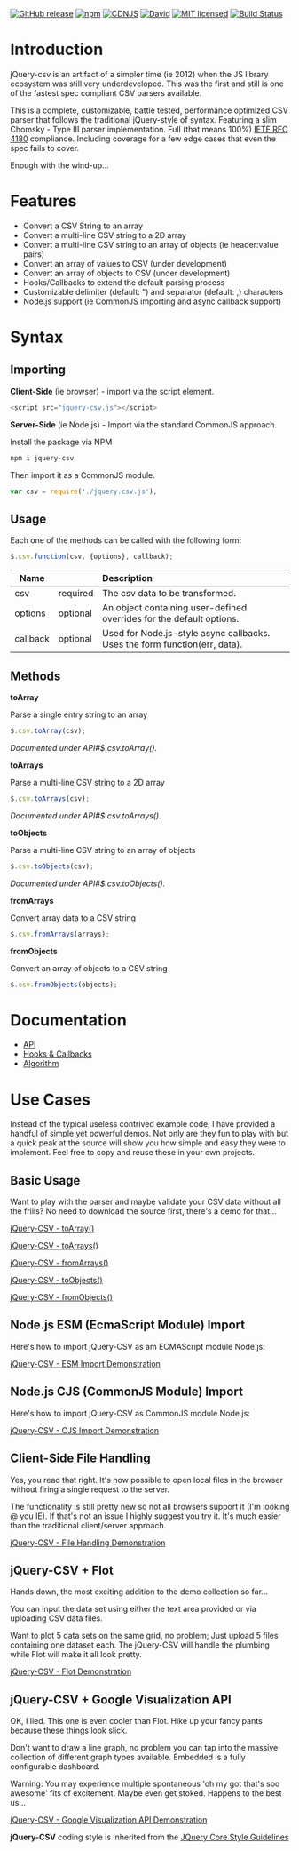 [![GitHub release](https://img.shields.io/github/release/typeiii/jquery-csv.svg)](https://github.com/typeiii/jquery-csv/releases)
[![npm](https://img.shields.io/npm/v/jquery-csv.svg)](https://www.npmjs.com/package/jquery-csv)
[![CDNJS](https://img.shields.io/cdnjs/v/jquery.svg)](https://cdnjs.com/libraries/jquery-csv)
[![David](https://img.shields.io/david/dev/typeiii/jquery-csv.svg)](https://david-dm.org/typeiii/jquery-csv?type=dev)
[![MIT licensed](https://img.shields.io/badge/license-MIT-blue.svg)](https://raw.githubusercontent.com/typeiii/jquery-csv/master/LICENSE)
[![Build Status](https://travis-ci.org/typeiii/jquery-csv.svg?branch=master)](https://travis-ci.org/typeiii/jquery-csv)

# Introduction

jQuery-csv is an artifact of a simpler time (ie 2012) when the JS library ecosystem was still very underdeveloped. This was the first and still is one of the fastest spec compliant CSV parsers available. 

This is a complete, customizable, battle tested, performance optimized CSV parser that follows the traditional jQuery-style of syntax. Featuring a slim Chomsky - Type III parser implementation. Full (that means 100%) [IETF RFC 4180](http://tools.ietf.org/html/rfc4180) compliance. Including coverage for a few edge cases that even the spec fails to cover.

Enough with the wind-up...


# Features

* Convert a CSV String to an array
* Convert a multi-line CSV string to a 2D array
* Convert a multi-line CSV string to an array of objects (ie header:value pairs)
* Convert an array of values to CSV (under development)
* Convert an array of objects to CSV (under development)
* Hooks/Callbacks to extend the default parsing process
* Customizable delimiter (default: ") and separator (default: ,) characters
* Node.js support (ie CommonJS importing and async callback support)

# Syntax

## Importing

**Client-Side** (ie browser) - import via the script element.
```javascript
<script src="jquery-csv.js"></script>
```

**Server-Side** (ie Node.js) - Import via the standard CommonJS approach.

Install the package via NPM

```bash
npm i jquery-csv
```
Then import it as a CommonJS module.

```javascript
var csv = require('./jquery.csv.js');
```

## Usage

Each one of the methods can be called with the following form:
```javascript
$.csv.function(csv, {options}, callback);
```

| Name		  |           | Description |
|-----------|-----------|:------------|
| csv		    | required	| The csv data to be transformed. |
| options	  | optional	| An object containing user-defined overrides for the default options. |
| callback	| optional	| Used for Node.js-style async callbacks. Uses the form function(err, data). |

## Methods

**toArray**

Parse a single entry string to an array
```javascript
$.csv.toArray(csv);
```
*Documented under API#$.csv.toArray().*

**toArrays**

Parse a multi-line CSV string to a 2D array
```javascript
$.csv.toArrays(csv);
```
*Documented under API#$.csv.toArrays().*

**toObjects**

Parse a multi-line CSV string to an array of objects
```javascript
$.csv.toObjects(csv);
```
*Documented under API#$.csv.toObjects().*

**fromArrays**

Convert array data to a CSV string
```javascript
$.csv.fromArrays(arrays);
```

**fromObjects**

Convert an array of objects to a CSV string
```javascript
$.csv.fromObjects(objects);
```

# Documentation

- [API](./docs/api.md)
- [Hooks & Callbacks](./docs/hooks-callbacks.md)
- [Algorithm](./docs/algorithm.md)

# Use Cases

Instead of the typical useless contrived example code, I have provided a handful of simple yet powerful demos. Not only are they fun to play with but a quick peak at the source will show you how simple and easy they were to implement. Feel free to copy and reuse these in your own projects.

## Basic Usage

Want to play with the parser and maybe validate your CSV data without all the frills? No need to download the source first, there's a demo for that...

[jQuery-CSV - toArray()](http://typeiii.github.io/jquery-csv/examples/to-array.html)

[jQuery-CSV - toArrays()](http://typeiii.github.io/jquery-csv/examples/to-arrays.html)

[jQuery-CSV - fromArrays()](http://typeiii.github.io/jquery-csv/examples/from-arrays.html)

[jQuery-CSV - toObjects()](http://typeiii.github.io/jquery-csv/examples/to-objects.html)

[jQuery-CSV - fromObjects()](http://typeiii.github.io/jquery-csv/examples/from-objects.html)

## Node.js ESM (EcmaScript Module) Import

Here's how to import jQuery-CSV as am ECMAScript module Node.js:

[jQuery-CSV - ESM Import Demonstration](http://typeiii.github.io/jquery-csv/examples/snippets/esm-usage.js)

## Node.js CJS (CommonJS Module) Import

Here's how to import jQuery-CSV as CommonJS module Node.js:

[jQuery-CSV - CJS Import Demonstration](http://typeiii.github.io/jquery-csv/examples/snippets/node-usage.js)

## Client-Side File Handling

Yes, you read that right. It's now possible to open local files in the browser without firing a single request to the server.

The functionality is still pretty new so not all browsers support it (I'm looking @ you IE). If that's not an issue I highly suggest you try it. It's much easier than the traditional client/server approach.

[jQuery-CSV - File Handling Demonstration](http://typeiii.github.io/jquery-csv/examples/file-handling.html)

## jQuery-CSV + Flot

Hands down, the most exciting addition to the demo collection so far...

You can input the data set using either the text area provided or via uploading CSV data files.

Want to plot 5 data sets on the same grid, no problem; Just upload 5 files containing one dataset each. The jQuery-CSV will handle the plumbing while Flot will make it all look pretty.

[jQuery-CSV - Flot Demonstration](http://typeiii.github.io/jquery-csv/examples/flot.html)

## jQuery-CSV + Google Visualization API

OK, I lied. This one is even cooler than Flot. Hike up your fancy pants because these things look slick.

Don't want to draw a line graph, no problem you can tap into the massive collection of different graph types available. Embedded is a fully configurable dashboard.

Warning: You may experience multiple spontaneous 'oh my got that's soo awesome' fits of excitement. Maybe even get stoked. Happens to the best us...

[jQuery-CSV - Google Visualization API Demonstration](http://typeiii.github.io/jquery-csv/examples/google-visualization.html)

**jQuery-CSV** coding style is inherited from the [JQuery Core Style Guidelines](https://contribute.jquery.org/style-guide/)
